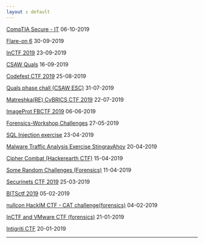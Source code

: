 ```yaml
---
layout : default
---
```


[CompTIA Secure - IT](https://r0hansh.github.io/posts/comptia)     06-10-2019

[Flare-on 6](https://r0hansh.github.io/posts/flare-on6)    30-09-2019

[InCTF 2019](https://r0hansh.github.io/posts/InCTF)     23-09-2019

[CSAW Quals](https://r0hansh.github.io/posts/csaw_quals)    16-09-2019

[Codefest CTF 2019](https://r0hansh.github.io/posts/codefest-ctf)   25-08-2019

[Quals phase chall (CSAW ESC)](https://r0hansh.github.io/posts/Quals-CSAW-ESC-2019)    31-07-2019

[Matreshka(RE) CyBRICS CTF 2019](https://r0hansh.github.io/posts/matreshka)   22-07-2019

[ImageProt FBCTF 2019](https://r0hansh.github.io/posts/imageprot_fbctf.html)   06-06-2019

[Forensics-Workshop Challenges](https://r0hansh.github.io/posts/forensics_random.html)   27-05-2019

[SQL Injection exercise](https://r0hansh.github.io/posts/sqli-exercise.html)  23-04-2019

[Malware Traffic Analysis Exercise StingrayAhoy](https://r0hansh.github.io/posts/malware-traffic-analysis-stingrayAhoy.html) 20-04-2019

[Cipher Combat (Hackerearth CTF)](https://r0hansh.github.io/posts/hackerearth-ctf.html) 15-04-2019

[Some Random Challenges (Forensics)](https://r0hansh.github.io/posts/random-challenges.html) 11-04-2019

[Securinets CTF 2019](https://r0hansh.github.io/posts/securinets-CTF.html) 25-03-2019

[BITSctf 2019](https://r0hansh.github.io/posts/bitsctf.html) 05-02-2019

[nullcon HackIM CTF - CAT challenge(forensics)](https://r0hansh.github.io/posts/nullcon19-first-blood-cat.html)   04-02-2019

[InCTF and VMware CTF (forensics)](https://r0hansh.github.io/posts/InCTF-and-VMware-CTF.html)       21-01-2019

[Intigriti CTF](http://r0hansh.github.io/posts/intigriti-CTF.html)        20-01-2019

---
